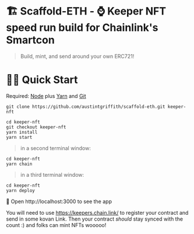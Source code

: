 # 🏗 Scaffold-ETH - ⌚️ Keeper NFT speed run build for Chainlink's Smartcon

> Build, mint, and send around your own ERC721!

# 🏃‍♀️ Quick Start
Required: [Node](https://nodejs.org/dist/latest-v12.x/) plus [Yarn](https://classic.yarnpkg.com/en/docs/install/#mac-stable) and [Git](https://git-scm.com/downloads)

```
git clone https://github.com/austintgriffith/scaffold-eth.git keeper-nft
```
```
cd keeper-nft
git checkout keeper-nft
yarn install
yarn start
```

> in a second terminal window:

```
cd keeper-nft
yarn chain
```

> in a third terminal window:

```
cd keeper-nft
yarn deploy
```

📱 Open http://localhost:3000 to see the app

You will need to use https://keepers.chain.link/ to register your contract and send in some kovan Link. Then your contract *should* stay synced with the count :) and folks can mint NFTs wooooo!
